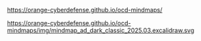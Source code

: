 
https://orange-cyberdefense.github.io/ocd-mindmaps/

https://orange-cyberdefense.github.io/ocd-mindmaps/img/mindmap_ad_dark_classic_2025.03.excalidraw.svg